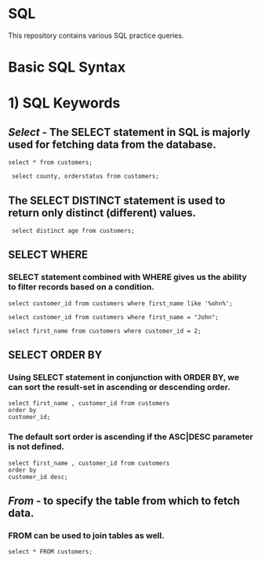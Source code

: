 # SQL
This repository contains various SQL practice queries.

# Basic SQL Syntax
# 1) SQL Keywords

## *Select* - The SELECT statement in SQL is majorly used for fetching data from the database.

``` select * from customers; ```

``` select county, orderstatus from customers;```

## The SELECT DISTINCT statement is used to return only distinct (different) values. 

``` select distinct age from customers;```

## SELECT WHERE
### SELECT statement combined with WHERE gives us the ability to filter records based on a condition.

```
select customer_id from customers where first_name like '%ohn%';
```

```
select customer_id from customers where first_name = "John";
```
```
select first_name from customers where customer_id = 2;
```

## SELECT ORDER BY
### Using SELECT statement in conjunction with ORDER BY, we can sort the result-set in ascending or descending order.

```
select first_name , customer_id from customers
order by
customer_id;
```
### The default sort order is ascending if the ASC|DESC parameter is not defined.

```
select first_name , customer_id from customers
order by
customer_id desc;
```

## *From* - to specify the table from which to fetch data.
### FROM can be used to join tables as well.


```
select * FROM customers;
```
